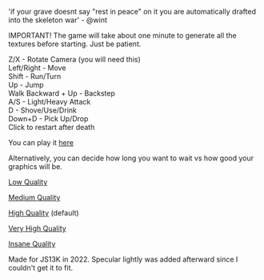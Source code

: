 'if your grave doesnt say "rest in peace" on it you are automatically drafted into the skeleton war' - @wint

IMPORTANT! The game will take about one minute to generate all the textures before starting. Just be patient.

Z/X - Rotate Camera (you will need this)  
Left/Right - Move  
Shift - Run/Turn  
Up - Jump  
Walk Backward + Up - Backstep  
A/S - Light/Heavy Attack  
D - Shove/Use/Drink  
Down+D - Pick Up/Drop  
Click to restart after death

You can play it [here](https://madmaw.github.io/rip/dist/index.html)

Alternatively, you can decide how long you want to wait vs how good your graphics will be.

[Low Quality](https://madmaw.github.io/rip/dist/index.html#16)

[Medium Quality](https://madmaw.github.io/rip/dist/index.html#24)

[High Quality](https://madmaw.github.io/rip/dist/index.html#32) (default)

[Very High Quality](https://madmaw.github.io/rip/dist/index.html#40)

[Insane Quality](https://madmaw.github.io/rip/dist/index.html#64)


Made for JS13K in 2022. Specular lightly was added afterward since I couldn't get it to fit.
